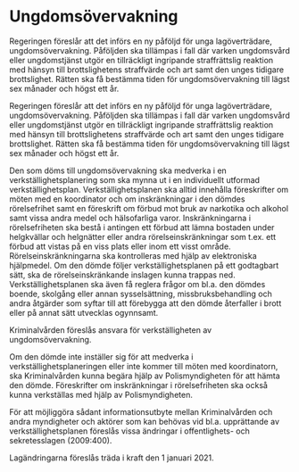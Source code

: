 # Ungdomsövervakning

Regeringen föreslår att det införs en ny påföljd för unga lagöverträdare, ungdomsövervakning. Påföljden ska tillämpas i fall där varken ungdomsvård eller ungdomstjänst utgör en tillräckligt ingripande straffrättslig reaktion med hänsyn till brottslighetens straffvärde och art samt den unges tidigare brottslighet. Rätten ska få bestämma tiden för ungdomsövervakning till lägst sex månader och högst ett år.

Regeringen föreslår att det införs en ny påföljd för unga lagöverträdare, ungdomsövervakning. Påföljden ska tillämpas i fall där varken ungdomsvård eller ungdomstjänst utgör en tillräckligt ingripande straffrättslig reaktion med hänsyn till brottslighetens straffvärde och art samt den unges tidigare brottslighet. Rätten ska få bestämma tiden för ungdomsövervakning till lägst sex månader och högst ett år.

Den som döms till ungdomsövervakning ska medverka i en verkställighetsplanering som ska mynna ut i en individuellt utformad verkställighetsplan. Verkställighetsplanen ska alltid innehålla föreskrifter om möten med en koordinator och om inskränkningar i den dömdes rörelsefrihet samt en föreskrift om förbud mot bruk av narkotika och alkohol samt vissa andra medel och hälsofarliga varor. Inskränkningarna i rörelsefriheten ska bestå i antingen ett förbud att lämna bostaden under helgkvällar och helgnätter eller andra rörelseinskränkningar som t.ex. ett förbud att vistas på en viss plats eller inom ett visst område. Rörelseinskränkningarna ska kontrolleras med hjälp av elektroniska hjälpmedel. Om den dömde följer verkställighetsplanen på ett godtagbart sätt, ska de rörelseinskränkande inslagen kunna trappas ned. Verkställighetsplanen ska även få reglera frågor om bl.a. den dömdes boende, skolgång eller annan sysselsättning, missbruksbehandling och andra åtgärder som syftar till att förebygga att den dömde återfaller i brott eller på annat sätt utvecklas ogynnsamt.

Kriminalvården föreslås ansvara för verkställigheten av ungdomsövervakning.

Om den dömde inte inställer sig för att medverka i verkställighetsplaneringen eller inte kommer till möten med koordinatorn, ska Kriminalvården kunna begära hjälp av Polismyndigheten för att hämta den dömde. Föreskrifter om inskränkningar i rörelsefriheten ska också kunna verkställas med hjälp av Polismyndigheten.

För att möjliggöra sådant informationsutbyte mellan Kriminalvården och andra myndigheter och aktörer som kan behövas vid bl.a. upprättande av verkställighetsplanen föreslås vissa ändringar i offentlighets- och sekretesslagen (2009:400).

Lagändringarna föreslås träda i kraft den 1 januari 2021.
